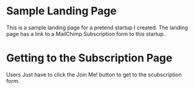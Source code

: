 # Sample Landing Page

This is a sample landing page for a pretend startup I created. The landing page has a link to a MailChimp Subscription form to this startup.

# Getting to the Subscription Page

Users Just have to click the Join Me! button to get to the scubscription form.
